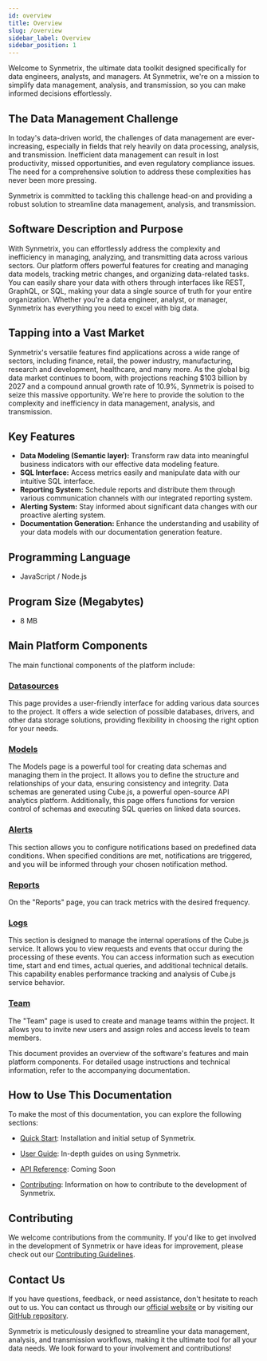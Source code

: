 ```yaml
---
id: overview
title: Overview
slug: /overview
sidebar_label: Overview
sidebar_position: 1
---
```


Welcome to Synmetrix, the ultimate data toolkit designed specifically for data engineers, analysts, and managers. At Synmetrix, we're on a mission to simplify data management, analysis, and transmission, so you can make informed decisions effortlessly.

## The Data Management Challenge
In today's data-driven world, the challenges of data management are ever-increasing, especially in fields that rely heavily on data processing, analysis, and transmission. Inefficient data management can result in lost productivity, missed opportunities, and even regulatory compliance issues. The need for a comprehensive solution to address these complexities has never been more pressing.

Synmetrix is committed to tackling this challenge head-on and providing a robust solution to streamline data management, analysis, and transmission.

## Software Description and Purpose

With Synmetrix, you can effortlessly address the complexity and inefficiency in managing, analyzing, and transmitting data across various sectors. Our platform offers powerful features for creating and managing data models, tracking metric changes, and organizing data-related tasks. You can easily share your data with others through interfaces like REST, GraphQL, or SQL, making your data a single source of truth for your entire organization. Whether you're a data engineer, analyst, or manager, Synmetrix has everything you need to excel with big data.

## Tapping into a Vast Market

Synmetrix's versatile features find applications across a wide range of sectors, including finance, retail, the power industry, manufacturing, research and development, healthcare, and many more. As the global big data market continues to boom, with projections reaching $103 billion by 2027 and a compound annual growth rate of 10.9%, Synmetrix is poised to seize this massive opportunity. We're here to provide the solution to the complexity and inefficiency in data management, analysis, and transmission.

## Key Features

- **Data Modeling (Semantic layer):** Transform raw data into meaningful business indicators with our effective data modeling feature.
- **SQL Interface:** Access metrics easily and manipulate data with our intuitive SQL interface.
- **Reporting System:** Schedule reports and distribute them through various communication channels with our integrated reporting system.
- **Alerting System:** Stay informed about significant data changes with our proactive alerting system.
- **Documentation Generation:** Enhance the understanding and usability of your data models with our documentation generation feature.

## Programming Language
- JavaScript / Node.js

## Program Size (Megabytes)
- 8 MB

## Main Platform Components

The main functional components of the platform include:

### [Datasources](/docs/usage/user-guide/Interface/datasources-page.md)

This page provides a user-friendly interface for adding various data sources to the project. It offers a wide selection of possible databases, drivers, and other data storage solutions, providing flexibility in choosing the right option for your needs.

### [Models](/docs/usage/user-guide/Interface/models-page.md)

The Models page is a powerful tool for creating data schemas and managing them in the project. It allows you to define the structure and relationships of your data, ensuring consistency and integrity. Data schemas are generated using Cube.js, a powerful open-source API analytics platform. Additionally, this page offers functions for version control of schemas and executing SQL queries on linked data sources.

### [Alerts](/docs/usage/user-guide/Interface/alerts-page.md)

This section allows you to configure notifications based on predefined data conditions. When specified conditions are met, notifications are triggered, and you will be informed through your chosen notification method.

### [Reports](/docs/usage/user-guide/Interface/reports-page.md)

On the "Reports" page, you can track metrics with the desired frequency.

### [Logs](/docs/usage/user-guide/Interface/logs-page.md)

This section is designed to manage the internal operations of the Cube.js service. It allows you to view requests and events that occur during the processing of these events. You can access information such as execution time, start and end times, actual queries, and additional technical details. This capability enables performance tracking and analysis of Cube.js service behavior.

### [Team](/docs/usage/user-guide/Interface/team-page.md)

The "Team" page is used to create and manage teams within the project. It allows you to invite new users and assign roles and access levels to team members.

This document provides an overview of the software's features and main platform components. For detailed usage instructions and technical information, refer to the accompanying documentation.

## How to Use This Documentation

To make the most of this documentation, you can explore the following sections:

- [Quick Start](/docs/index.md): Installation and initial setup of Synmetrix.

- [User Guide](/docs/usage/user-guide/index.md): In-depth guides on using Synmetrix.

- [API Reference](index.md/): Coming Soon

- [Contributing](/docs/development/contributing/index.md): Information on how to contribute to the development of Synmetrix.

## Contributing

We welcome contributions from the community. If you'd like to get involved in the development of Synmetrix or have ideas for improvement, please check out our [Contributing Guidelines](/docs/development/contributing/index.md).

## Contact Us

If you have questions, feedback, or need assistance, don't hesitate to reach out to us. You can contact us through our [official website](https://synmetrix.io) or by visiting our [GitHub repository](https://github.com/synmetrix-io/synmetrix).

Synmetrix is meticulously designed to streamline your data management, analysis, and transmission workflows, making it the ultimate tool for all your data needs. We look forward to your involvement and contributions!